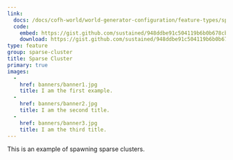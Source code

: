 ```yaml
---
link:
  docs: /docs/cofh-world/world-generator-configuration/feature-types/sparse-cluster/
  code:
    embed: https://gist.github.com/sustained/948ddbe91c504119b6b0b678cbe29044.js
    download: https://gist.github.com/sustained/948ddbe91c504119b6b0b678cbe29044/archive/341cd9fe73a9a6dd3ba25e9121142ed6374b9839.zip
type: feature
group: sparse-cluster
title: Sparse Cluster
primary: true
images:
  -
    href: banners/banner1.jpg
    title: I am the first example.
  -
    href: banners/banner2.jpg
    title: I am the second title.
  -
    href: banners/banner3.jpg
    title: I am the third title.
---
```


This is an example of spawning sparse clusters.
